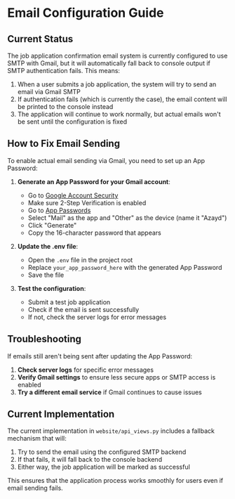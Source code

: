 # Email Configuration Guide

## Current Status

The job application confirmation email system is currently configured to use SMTP with Gmail, but it will automatically fall back to console output if SMTP authentication fails. This means:

1. When a user submits a job application, the system will try to send an email via Gmail SMTP
2. If authentication fails (which is currently the case), the email content will be printed to the console instead
3. The application will continue to work normally, but actual emails won't be sent until the configuration is fixed

## How to Fix Email Sending

To enable actual email sending via Gmail, you need to set up an App Password:

1. **Generate an App Password for your Gmail account**:
   - Go to [Google Account Security](https://myaccount.google.com/security)
   - Make sure 2-Step Verification is enabled
   - Go to [App Passwords](https://myaccount.google.com/apppasswords)
   - Select "Mail" as the app and "Other" as the device (name it "Azayd")
   - Click "Generate"
   - Copy the 16-character password that appears

2. **Update the .env file**:
   - Open the `.env` file in the project root
   - Replace `your_app_password_here` with the generated App Password
   - Save the file

3. **Test the configuration**:
   - Submit a test job application
   - Check if the email is sent successfully
   - If not, check the server logs for error messages

## Troubleshooting

If emails still aren't being sent after updating the App Password:

1. **Check server logs** for specific error messages
2. **Verify Gmail settings** to ensure less secure apps or SMTP access is enabled
3. **Try a different email service** if Gmail continues to cause issues

## Current Implementation

The current implementation in `website/api_views.py` includes a fallback mechanism that will:

1. Try to send the email using the configured SMTP backend
2. If that fails, it will fall back to the console backend
3. Either way, the job application will be marked as successful

This ensures that the application process works smoothly for users even if email sending fails.
